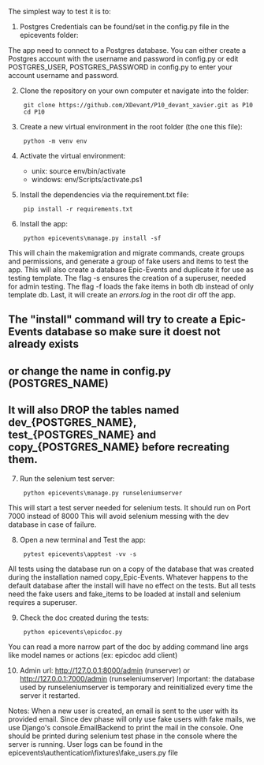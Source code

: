 The simplest way to test it is to:

1. Postgres Credentials can be found/set in the config.py file in the epicevents folder:

The app need to connect to a Postgres database. You can either create a Postgres account with the username and
password in config.py or edit POSTGRES_USER, POSTGRES_PASSWORD in config.py to enter your account username and password.
      
2. Clone the repository on your own computer et navigate into the folder:

        git clone https://github.com/XDevant/P10_devant_xavier.git as P10
        cd P10

3. Create a new virtual environment in the root folder (the one this file):

        python -m venv env

4. Activate the virtual environment:
    + unix: source env/bin/activate
    + windows: env/Scripts/activate.ps1

5. Install the dependencies via the requirement.txt file:

        pip install -r requirements.txt

6. Install the app:

        python epicevents\manage.py install -sf
This will chain the makemigration and migrate commands, create groups and permissions,
and generate a group of fake users and items to test the app.
This will also create a database Epic-Events and duplicate it for use as testing template.
The flag -s ensures the creation of a superuser, needed for admin testing.
The flag -f loads the fake items in both db instead of only template db.
Last, it will create an *errors.log* in the root dir off the app.

## The "install" command will try to create a Epic-Events database so make sure it doest not already exists
## or change the name in config.py (POSTGRES_NAME)
## It will also DROP the tables named dev_{POSTGRES_NAME}, test_{POSTGRES_NAME} and copy_{POSTGRES_NAME} before recreating them.


7. Run the selenium test server:

        python epicevents\manage.py runseleniumserver
This will start a test server needed for selenium tests. It should run on Port 7000 instead of 8000
This will avoid selenium messing with the dev database in case of failure.

8. Open a new terminal and Test the app:

        pytest epicevents\apptest -vv -s
All tests using the database run on a copy of the database that was created during the installation named copy_Epic-Events.
Whatever happens to the default database after the install will have no effect on the tests.
But all tests need the fake users and fake_items to be loaded at install and selenium requires a superuser.

9. Check the doc created during the tests:

        python epicevents\epicdoc.py
You can read a more narrow part of the doc by adding command line args like
model names or actions (ex: epicdoc add client)

10. Admin url: http://127.0.0.1:8000/admin (runserver) or http://127.0.0.1:7000/admin (runseleniumserver)
Important: the database used by runseleniumserver is temporary and reinitialized every time the server it restarted.

Notes:
When a new user is created, an email is sent to the user with its provided email.
Since dev phase will only use fake users with fake mails, we use Django's console.EmailBackend 
to print the mail in the console. One should be printed during selenium test phase in the console
where the server is running.
User logs can be found in the epicevents\authentication\fixtures\fake_users.py file


